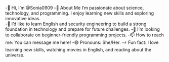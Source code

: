 -👋 Hi, I’m @Sonia0909
-👀 About Me
I’m passionate about science, technology, and programming. I enjoy learning new skills and exploring innovative ideas.  
-🌱 I’d like to learn English and security engineering to build a strong foundation in technology and prepare for future challenges.
-💞️ I’m looking to collaborate on beginner-friendly programming projects.
-📫 How to reach me: You can message me here!
-😄 Pronouns: She/Her.
-⚡ Fun fact: I love learning new skills, watching movies in English, and reading about the universe.

<!---
Sonia0909/Sonia0909 is a ✨ special ✨ repository because its `README.md` (this file) appears on your GitHub profile.
You can click the Preview link to take a look at your changes.
--->
